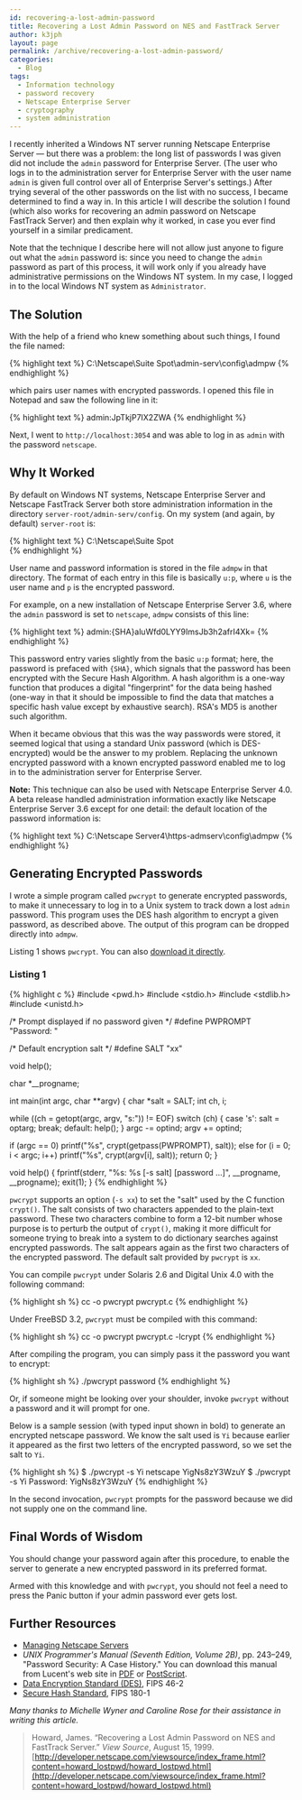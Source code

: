 ```yaml
---
id: recovering-a-lost-admin-password
title: Recovering a Lost Admin Password on NES and FastTrack Server
author: k3jph
layout: page
permalink: /archive/recovering-a-lost-admin-password/
categories:
  - Blog
tags:
  - Information technology
  - password recovery
  - Netscape Enterprise Server
  - cryptography
  - system administration
---
```


I recently inherited a Windows NT server running Netscape Enterprise Server — but there was a problem: the long list of passwords I was given did not include the `admin` password for Enterprise Server. (The user who logs in to the administration server for Enterprise Server with the user name `admin` is given full control over all of Enterprise Server's settings.) After trying several of the other passwords on the list with no success, I became determined to find a way in. In this article I will describe the solution I found (which also works for recovering an admin password on Netscape FastTrack Server) and then explain why it worked, in case you ever find yourself in a similar predicament.

Note that the technique I describe here will not allow just anyone to figure out what the `admin` password is: since you need to change the `admin` password as part of this process, it will work only if you already have administrative permissions on the Windows NT system. In my case, I logged in to the local Windows NT system as `Administrator`.

## The Solution

With the help of a friend who knew something about such things, I found the file named:

{% highlight text %}
C:\Netscape\Suite Spot\admin-serv\config\admpw
{% endhighlight %}

which pairs user names with encrypted passwords. I opened this file in Notepad and saw the following line in it:

{% highlight text %}
admin:JpTkjP7IX2ZWA
{% endhighlight %}

Next, I went to `http://localhost:3054` and was able to log in as `admin` with the password `netscape`.

## Why It Worked

By default on Windows NT systems, Netscape Enterprise Server and Netscape FastTrack Server both store administration information in the directory `server-root/admin-serv/config`. On my system (and again, by default) `server-root` is:

{% highlight text %}
C:\Netscape\Suite Spot\
{% endhighlight %}

User name and password information is stored in the file `admpw` in that directory. The format of each entry in this file is basically `u:p`, where `u` is the user name and `p` is the encrypted password.

For example, on a new installation of Netscape Enterprise Server 3.6, where the `admin` password is set to `netscape`, `admpw` consists of this line:

{% highlight text %}
admin:{SHA}aluWfd0LYY9ImsJb3h2afrI4Xk=
{% endhighlight %}

This password entry varies slightly from the basic `u:p` format; here, the password is prefaced with `{SHA}`, which signals that the password has been encrypted with the Secure Hash Algorithm. A hash algorithm is a one-way function that produces a digital "fingerprint" for the data being hashed (one-way in that it should be impossible to find the data that matches a specific hash value except by exhaustive search). RSA's MD5 is another such algorithm.

When it became obvious that this was the way passwords were stored, it seemed logical that using a standard Unix password (which is DES-encrypted) would be the answer to my problem. Replacing the unknown encrypted password with a known encrypted password enabled me to log in to the administration server for Enterprise Server.

**Note:** This technique can also be used with Netscape Enterprise Server 4.0. A beta release handled administration information exactly like Netscape Enterprise Server 3.6 except for one detail: the default location of the password information is:

{% highlight text %}
C:\Netscape Server4\https-admserv\config\admpw
{% endhighlight %}

## Generating Encrypted Passwords

I wrote a simple program called `pwcrypt` to generate encrypted passwords, to make it unnecessary to log in to a Unix system to track down a lost `admin` password. This program uses the DES hash algorithm to encrypt a given password, as described above. The output of this program can be dropped directly into `admpw`.

Listing 1 shows `pwcrypt`. You can also [download it directly](/service/columbia-association/pwcrypt.c).

### Listing 1

{% highlight c %}
#include <pwd.h>
#include <stdio.h>
#include <stdlib.h>
#include <unistd.h>

/* Prompt displayed if no password given */
#define PWPROMPT   "Password: "

/* Default encryption salt */
#define SALT       "xx"

void help();

char *__progname;

int main(int argc, char **argv) {
   char *salt = SALT;
   int ch, i;

   while ((ch = getopt(argc, argv, "s:")) != EOF)
      switch (ch) {
         case 's':
            salt = optarg;
            break;
         default:
            help();
      }
   argc -= optind;
   argv += optind;

   if (argc == 0)
      printf("%s", crypt(getpass(PWPROMPT), salt));
   else
      for (i = 0; i < argc; i++)
         printf("%s", crypt(argv[i], salt));
   return 0;
}

void help() {
   fprintf(stderr, "%s: %s [-s salt] [password ...]", __progname, __progname);
   exit(1);
}
{% endhighlight %}

`pwcrypt` supports an option (`-s xx`) to set the "salt" used by the C function `crypt()`. The salt consists of two characters appended to the plain-text password. These two characters combine to form a 12-bit number whose purpose is to perturb the output of `crypt()`, making it more difficult for someone trying to break into a system to do dictionary searches against encrypted passwords. The salt appears again as the first two characters of the encrypted password. The default salt provided by `pwcrypt` is `xx`.

You can compile `pwcrypt` under Solaris 2.6 and Digital Unix 4.0 with the following command:

{% highlight sh %}
cc -o pwcrypt pwcrypt.c
{% endhighlight %}

Under FreeBSD 3.2, `pwcrypt` must be compiled with this command:

{% highlight sh %}
cc -o pwcrypt pwcrypt.c -lcrypt
{% endhighlight %}

After compiling the program, you can simply pass it the password you want to encrypt:

{% highlight sh %}
./pwcrypt password
{% endhighlight %}

Or, if someone might be looking over your shoulder, invoke `pwcrypt` without a password and it will prompt for one.

Below is a sample session (with typed input shown in bold) to generate an encrypted netscape password. We know the salt used is `Yi` because earlier it appeared as the first two letters of the encrypted password, so we set the salt to `Yi`.

{% highlight sh %}
$ ./pwcrypt -s Yi netscape
YigNs8zY3WzuY
$ ./pwcrypt -s Yi
Password:
YigNs8zY3WzuY
{% endhighlight %}

In the second invocation, `pwcrypt` prompts for the password because we did not supply one on the command line.

## Final Words of Wisdom

You should change your password again after this procedure, to enable the server to generate a new encrypted password in its preferred format.

Armed with this knowledge and with `pwcrypt`, you should not feel a need to press the Panic button if your admin password ever gets lost.

## Further Resources

- [Managing Netscape Servers](http://developer.iplanet.com/docs/manuals/enterprise/mngserv/index.htm)
- *UNIX Programmer's Manual (Seventh Edition, Volume 2B)*, pp. 243–249, "Password Security: A Case History." You can download this manual from Lucent's web site in [PDF](http://plan9.bell-labs.com/7thEdMan/v7vol2b.pdf) or [PostScript](http://plan9.bell-labs.com/7thEdMan/v7vol2b.ps.gz).
- [Data Encryption Standard (DES)](http://www.itl.nist.gov/fipspubs/fip46-2.htm), FIPS 46-2
- [Secure Hash Standard](http://www.itl.nist.gov/fipspubs/fip180-1.htm), FIPS 180-1

_Many thanks to Michelle Wyner and Caroline Rose for their assistance in writing this article._

> Howard, James. “Recovering a Lost Admin Password on NES and FastTrack Server.” *View Source*, August 15, 1999.  
> [http://developer.netscape.com/viewsource/index_frame.html?content=howard_lostpwd/howard_lostpwd.html](http://developer.netscape.com/viewsource/index_frame.html?content=howard_lostpwd/howard_lostpwd.html)
